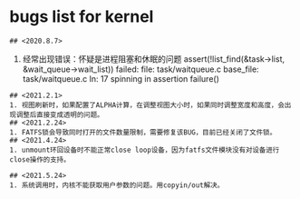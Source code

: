 # bugs list for kernel 

```
## <2020.8.7>
```
1. 经常出现错误：怀疑是进程阻塞和休眠的问题
assert(!list_find(&task->list, &wait_queue->wait_list)) failed:
file: task/waitqueue.c
base_file: task/waitqueue.c
ln: 17
spinning in assertion failure()
```
## <2021.2.1>
1. 视图刷新时，如果配置了ALPHA计算，在调整视图大小时，如果同时调整宽度和高度，会出现调整后直接变成透明的问题。
## <2021.2.24>
1. FATFS锁会导致同时打开的文件数量限制，需要修复该BUG，目前已经关闭了文件锁。
## <2021.4.24>
1. unmount环回设备时不能正常close loop设备，因为fatfs文件模块没有对设备进行close操作的支持。

## <2021.5.24>
1. 系统调用时，内核不能获取用户参数的问题。用copyin/out解决。

